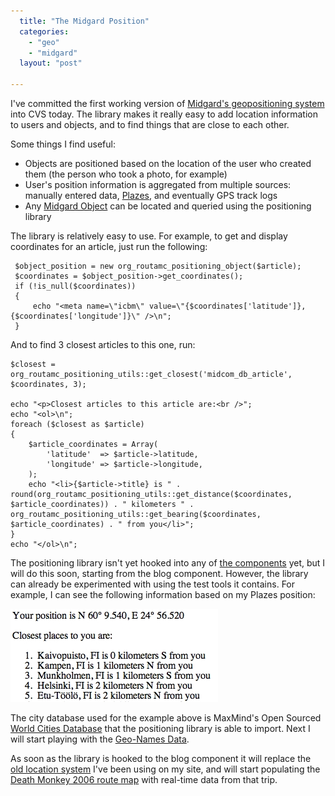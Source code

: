 ```yaml
---
  title: "The Midgard Position"
  categories: 
    - "geo"
    - "midgard"
  layout: "post"

---
```

I've committed the first working version of [Midgard's geopositioning system][1] into CVS today. The library makes it really easy to add location information to users and objects, and to find things that are close to each other.

Some things I find useful:

* Objects are positioned based on the location of the user who created them (the person who took a photo, for example)
* User's position information is aggregated from multiple sources: manually entered data, [Plazes][2], and eventually GPS track logs
* Any [Midgard Object][3] can be located and queried using the positioning library

The library is relatively easy to use. For example, to get and display coordinates for an article, just run the following:

     $object_position = new org_routamc_positioning_object($article);
     $coordinates = $object_position->get_coordinates();
     if (!is_null($coordinates))
     {
         echo "<meta name=\"icbm\" value=\"{$coordinates['latitude']},{$coordinates['longitude']}\" />\n";
     }

And to find 3 closest articles to this one, run:

    $closest = org_routamc_positioning_utils::get_closest('midcom_db_article', $coordinates, 3);

    echo "<p>Closest articles to this article are:<br />";
    echo "<ol>\n";
    foreach ($closest as $article)
    {
        $article_coordinates = Array(
            'latitude'  => $article->latitude,
            'longitude' => $article->longitude,
        );
        echo "<li>{$article->title} is " . round(org_routamc_positioning_utils::get_distance($coordinates, $article_coordinates)) . " kilometers " . org_routamc_positioning_utils::get_bearing($coordinates, $article_coordinates) . " from you</li>";
    }
    echo "</ol>\n";

The positioning library isn't yet hooked into any of [the components][4] yet, but I will do this soon, starting from the blog component. However, the library can already be experimented with using the test tools it contains. For example, I can see the following information based on my Plazes position:

![Map spots closest to my home](/files/midgard-positioning-distances-test.jpg)

The city database used for the example above is MaxMind's Open Sourced [World Cities Database][5] that the positioning library is able to import. Next I will start playing with the [Geo-Names Data][6].

As soon as the library is hooked to the blog component it will replace the [old location system][7] I've been using on my site, and will start populating the [Death Monkey 2006 route map][8] with real-time data from that trip.

[1]: http://midcom.tigris.org/source/browse/midcom/fs-midcom/lib/org/routamc/positioning/
[2]: http://beta.plazes.com/home/
[3]: http://www.midgard-project.org/documentation/mgdschema/
[4]: http://pear.midcom-project.org/index.php?category=1&page=1
[5]: http://pear.midcom-project.org/index.php?category=1&page=1
[6]: http://www.geonames.org/export/
[7]: http://bergie.iki.fi/blog/adding_location_awareness_to_blogs/
[8]: http://www.deathmonkey.org/route/
